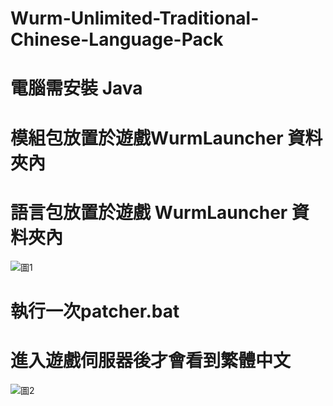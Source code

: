 # Wurm-Unlimited-Traditional-Chinese-Language-Pack
# 電腦需安裝 Java
# 模組包放置於遊戲WurmLauncher 資料夾內
# 語言包放置於遊戲 WurmLauncher 資料夾內
![圖1](https://i.imgur.com/TUYXfUx.png)
# 執行一次patcher.bat
# 進入遊戲伺服器後才會看到繁體中文
![圖2](https://i.imgur.com/eiKvy3D.png)
